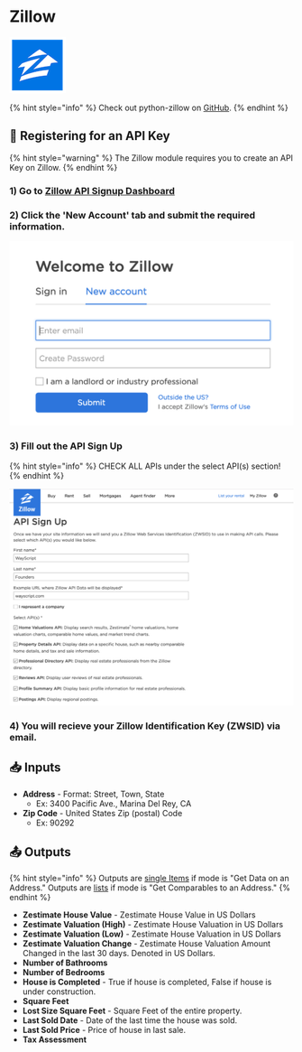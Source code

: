 # Zillow

![Real estate data.](../../.gitbook/assets/zillow_data.png)

{% hint style="info" %}
Check out python-zillow on [GitHub](https://github.com/seme0021/python-zillow).
{% endhint %}

## 🔑 Registering for an API Key

{% hint style="warning" %}
The Zillow module requires you to create an API Key on Zillow.
{% endhint %}

### 1\) Go to [Zillow API Signup Dashboard](https://www.zillow.com/user/Register.htm)

### 2\) Click the 'New Account' tab and submit the required information. 

![](../../.gitbook/assets/zillow_auth_1.png)

### 3\) Fill out the API Sign Up

{% hint style="info" %}
CHECK ALL APIs under the select API\(s\) section!
{% endhint %}

![Check all apis under Select API\(s\)](../../.gitbook/assets/zillow_auth_2.png)

### 4\) You will recieve your Zillow Identification Key \(ZWSID\) via email. 

## 📥 Inputs

* **Address** - Format: Street, Town, State
  * Ex: 3400 Pacific Ave., Marina Del Rey, CA
* **Zip Code** - United States Zip \(postal\) Code
  * Ex: 90292

## 📤 Outputs

{% hint style="info" %}
Outputs are [single Items](../../getting_started/variables.md#single-item) if mode is "Get Data on an Address." Outputs are [lists](../../getting_started/variables.md#lists) if mode is "Get Comparables to an Address."
{% endhint %}

* **Zestimate House Value** - Zestimate House Value in US Dollars
* **Zestimate Valuation \(High\)** - Zestimate House Valuation in US Dollars
* **Zestimate Valuation \(Low\)** - Zestimate House Valuation in US Dollars
* **Zestimate Valuation Change** - Zestimate House Valuation Amount Changed in the last 30 days. Denoted in US Dollars.
* **Number of Bathrooms**
* **Number of Bedrooms**
* **House is Completed** - True if house is completed, False if house is under construction.
* **Square Feet**
* **Lost Size Square Feet** - Square Feet of the entire property.
* **Last Sold Date** - Date of the last time the house was sold.
* **Last Sold Price** - Price of house in last sale.
* **Tax Assessment**


